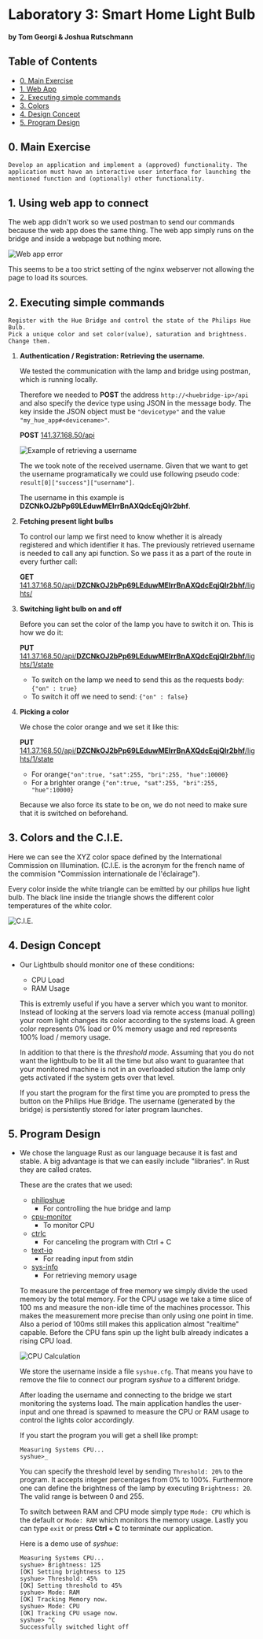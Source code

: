 # Laboratory 3: Smart Home Light Bulb
#### by Tom Georgi & Joshua Rutschmann

## Table of Contents

  - [0. Main Exercise](#0-main-exercise)
  - [1. Web App](#1-using-web-app-to-connect)
  - [2. Executing simple commands](#2-executing-simple-commands)
  - [3. Colors](#3-colors-and-the-cie)
  - [4. Design Concept](#4-design-concept)
  - [5. Program Design](#5-program-design)


## 0. Main Exercise

    Develop an application and implement a (approved) functionality. The application must have an interactive user interface for launching the mentioned function and (optionally) other functionality.

## 1. Using web app to connect

The web app didn't work so we used postman to send our commands because the web app does the same thing. The web app simply runs on the bridge and inside a webpage but nothing more.

![Web app error](img/err.png)

This seems to be a too strict setting of the nginx webserver not allowing the page to load its sources.

## 2. Executing simple commands

    Register with the Hue Bridge and control the state of the Philips Hue Bulb.
    Pick a unique color and set color(value), saturation and brightness.
    Change them.


1. **Authentication / Registration: Retrieving the username.**

    We tested the communication with the lamp and bridge using postman, which is running locally.
    
    Therefore we needed to **POST** the address `http://<huebridge-ip>/api` and also specify the device type using JSON in the message body. The key inside the JSON object must be `"devicetype"` and the value `"my_hue_app#<devicename>"`.
    
    **POST** <u>141.37.168.50/api</u>

    ![Example of retrieving a username](img/user.png)
    
    The we took note of the received username. Given that we want to get the username programatically we could use following pseudo code: `result[0]["success"]["username"]`.

    The username in this example is **DZCNkOJ2bPp69LEduwMEIrrBnAXQdcEqjQlr2bhf**.

1. **Fetching present light bulbs**

    To control our lamp we first need to know whether it is already registered and which identifier it has.
    The previously retrieved username is needed to call any api function. So we pass it as a part of the route in every further call:

    **GET** <u>141.37.168.50/api/**DZCNkOJ2bPp69LEduwMEIrrBnAXQdcEqjQlr2bhf**/lights/</u>

1. **Switching light bulb on and off**

    Before you can set the color of the lamp you have to switch it on.
    This is how we do it:

    **PUT** <u>141.37.168.50/api/**DZCNkOJ2bPp69LEduwMEIrrBnAXQdcEqjQlr2bhf**/lights/1/state</u>

    - To switch on the lamp we need to send this as the requests body: `{"on" : true}`
    - To switch it off we need to send: `{"on" : false}`


1. **Picking a color**


    We chose the color orange and we set it like this:

    **PUT** <u>141.37.168.50/api/**DZCNkOJ2bPp69LEduwMEIrrBnAXQdcEqjQlr2bhf**/lights/1/state</u>

    - For orange`{"on":true, "sat":255, "bri":255, "hue":10000}`
    - For a brighter orange `{"on":true, "sat":255, "bri":255, "hue":10000}`

    Because we also force its state to be on, we do not need to make sure that it is switched on beforehand.



## 3. Colors and the C.I.E.

Here we can see the XYZ color space defined by the International Commission on Illumination. (C.I.E. is the acronym for the french name of the commision "Commission internationale de l'éclairage"). 

Every color inside the white triangle can be emitted by our philips hue light bulb. The black line inside the triangle shows the different color temperatures of the white color. 

![C.I.E.](img/cie.jpg)
    

## 4. Design Concept

-
    Our Lightbulb should monitor one of these conditions:
    - CPU Load
    - RAM Usage
    
    This is extremly useful if you have a server which you want to monitor. Instead of looking at the servers load via remote access (manual polling) your room light changes its color according to the systems load. A green color represents 0% load or 0% memory usage and red represents 100% load / memory usage.
    
    In addition to that there is the *threshold mode*. Assuming that you do not want the lightbulb to be lit all the time but also want to guarantee that your monitored machine is not in an overloaded sitution the lamp only gets activated if the system gets over that level. 

    If you start the program for the first time you are prompted to press the button on the Philips Hue Bridge. The username (generated by the bridge) is persistently stored for later program launches.

## 5. Program Design

- 
    We chose the language Rust as our language because it is fast and stable.
    A big advantage is that we can easily include "libraries". In Rust they are called crates.
    
    These are the crates that we used:

    - [philipshue](https://crates.io/crates/philipshue)
        - For controlling the hue bridge and lamp
    - [cpu-monitor](https://crates.io/crates/cpu-monitor)
        - To monitor CPU
    - [ctrlc](https://crates.io/crates/ctrlc)
        - For canceling the program with Ctrl + C 
    - [text-io](https://crates.io/crates/text-io)
        - For reading input from stdin
    - [sys-info](https://crates.io/crates/sys-info)
        - For retrieving memory usage

    To measure the percentage of free memory we simply divide the used memory by the total memory. For the CPU usage we take a time slice of 100 ms and measure the non-idle time of the machines processor. This makes the measurement more precise than only using one point in time. Also a period of 100ms still makes this application almost "realtime" capable. Before the CPU fans spin up the light bulb already indicates a rising CPU load.

    ![CPU Calculation](img/cpu.png)


    We store the username inside a file `syshue.cfg`. That means you have to remove the file to connect our program *syshue* to a different bridge.
    
    After loading the username and connecting to the bridge we start monitoring the systems load. The main application handles the user-input and one thread is spawned to measure the CPU or RAM usage to control the lights color accordingly.
    
    If you start the program you will get a shell like prompt:

    ```
    Measuring Systems CPU...
    syshue>_
    ```
    
    You can specify the threshold level by sending `Threshold: 20%` to the program. It accepts integer percentages from 0% to 100%. Furthermore one can define the brightness of the lamp by executing `Brightness: 20`. The valid range is between 0 and 255.

    To switch between RAM and CPU mode simply type `Mode: CPU` which is the default or `Mode: RAM` which monitors the memory usage. Lastly you can type `exit` or press **Ctrl + C** to terminate our application.
    
    Here is a demo use of *syshue*:

    ```
    Measuring Systems CPU...
    syshue> Brightness: 125
    [OK] Setting brightness to 125
    syshue> Threshold: 45%
    [OK] Setting threshold to 45%
    syshue> Mode: RAM
    [OK] Tracking Memory now.
    syshue> Mode: CPU
    [OK] Tracking CPU usage now.
    syshue> ^C                        
    Successfully switched light off
    ```